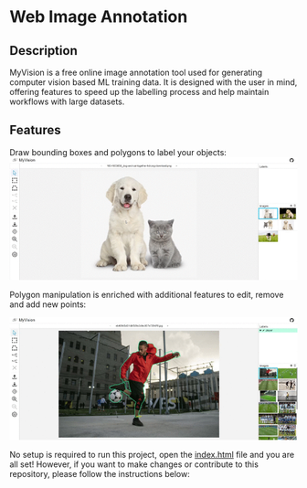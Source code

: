# Web Image Annotation

## Description

MyVision is a free online image annotation tool used for generating computer vision based ML training data. It is designed with the user in mind, offering features to speed up the labelling process and help maintain workflows with large datasets.

## Features

Draw bounding boxes and polygons to label your objects:
<img width="1000" src="./readme/gifs/2020-07-06 23-41-06.gif" alt="Logo">

Polygon manipulation is enriched with additional features to edit, remove and add new points:

<img width="1000" src="./readme/gifs/ezgif.com-gif-maker 3.gif" alt="Logo">
<!--
Supported dataset formats:
--><!--
<p align="center">
    <img width="90%" style="margin-left: 5%" src="./readme/images/table3.png" alt="Logo">    
</p>
-->
<!--
Annotating objects can be a difficult task... You can skip all the hard work and use a pre-trained machine learning model to automatically annotate the objects for you. MyVision leverages the popular 'COCO-SSD' model to generate bounding boxes for your images and by operating locally on your browser - retain all data within the privacy of your computer:
-->
<!--
<p align="center">
    <img width="1000" src="./readme/gifs/2020-07-08 00-13-39.gif" alt="Logo">
</p>
-->
<!--
You can import existing annotation projects and continue working on them in MyVision. This process can also be used to convert datasets from one format to another:

<p align="center">
    <img width="1000" src="./readme/gifs/ezgif.com-gif-maker 4.gif" alt="Logo">
</p>

-->

## Local setup
<!-- link to the file or bring the screen up to there -->
No setup is required to run this project, open the [index.html](src/index.html) file and you are all set! However, if you want to make changes or contribute to this repository, please follow the instructions below:
